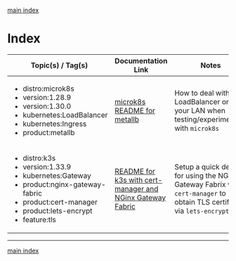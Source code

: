[main index](../README.md)

# Index

| Topic(s) / Tag(s)                                                                                                                                                   | Documentation Link                                       |  Notes                                                                                 |
|---------------------------------------------------------------------------------------------------------------------------------------------------------------------|----------------------------------------------------------|----------------------------------------------------------------------------------------|
| <ul><li>distro:microk8s</li><li>version:1.28.9</li><li>version:1.30.0</li><li>kubernetes:LoadBalancer</li><li>kubernetes:Ingress</li><li>product:metallb</li></ul>  | [microk8s README for metallb](./microk8s/README.md)      | How to deal with a LoadBalancer on your LAN when testing/experimenting with `microk8s` |
| <ul><li>distro:k3s</li><li>version:1.33.9</li><li>kubernetes:Gateway</li><li>product:nginx-gateway-fabric</li><li>product:cert-manager</li><li>product:lets-encrypt</li><li>feature:tls</li></ul>  | [README for k3s with cert-manager and NGinx Gateway Fabric](./k3s-nginx-gateway-tls/README.md)      | Setup a quick demo for using the NGinx Gateway Fabrix with `cert-manager` to obtain TLS certificate via `lets-encrypt`. |

<hr />

[main index](../README.md)

<!--
Template for tag list:

<ul>
  <li></li>
</ul>
-->
